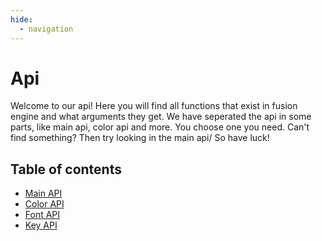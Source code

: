 ```yaml
---
hide:
  - navigation
---
```


# Api

Welcome to our api! Here you will find all functions that exist in fusion engine and what arguments they get.
We have seperated the api in some parts, like main api, color api and more. You choose one you need.
Can't find something? Then try looking in the main api/
So have luck!

## Table of contents
 - [Main API](api.md)
 - [Color API](color.md)
 - [Font API](fonts.md)
 - [Key API](keys.md)
